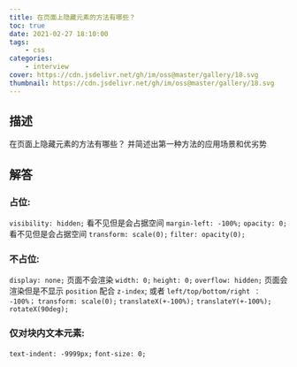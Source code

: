 ```yaml
---
title: 在页面上隐藏元素的方法有哪些？
toc: true
date: 2021-02-27 18:10:00
tags:
    - css
categories:
    - interview
cover: https://cdn.jsdelivr.net/gh/im/oss@master/gallery/18.svg
thumbnail: https://cdn.jsdelivr.net/gh/im/oss@master/gallery/18.svg
---
```


## 描述

在页面上隐藏元素的方法有哪些？ 并简述出第一种方法的应用场景和优劣势

<!--more-->

## 解答

### 占位:

`visibility: hidden;`  看不见但是会占据空间
`margin-left: -100%;`
`opacity: 0;` 看不见但是会占据空间
`transform: scale(0);`
`filter: opacity(0);`


### 不占位:

`display: none;`  页面不会渲染
`width: 0;` 
`height: 0;` 
`overflow: hidden;` 页面会渲染但是不显示
`position` 配合 `z-index`; 或者 `left/top/bottom/right ： -100%；`
`transform: scale(0);`
`translateX(+-100%);`
`translateY(+-100%);`
`rotateX(90deg);`

### 仅对块内文本元素:

`text-indent: -9999px;`
`font-size: 0;`

